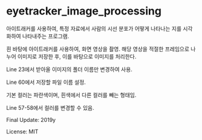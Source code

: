 # eyetracker_image_processing
아이트래커를 사용하여, 특정 자료에서 사람의 시선 분포가 어떻게 나타나는 지를 시각화하여 나타내주는 프로그램.

흰 바탕에 아이트래커를 사용하여, 화면 영상을 촬영. 해당 영상을 적절한 프레임으로 나누어 이미지로 저장한 후,
이를 바탕으로 이미지를 처리한다.

Line 23에서 받아올 이미지의 폴더 이름만 변경하여 사용.

Line 60에서 저장할 파일 이름 설정.

기본 컬러는 파란색이며, 흰색에서 다른 컬러를 빼는 형태임.

Line 57-58에서 컬러를 변경할 수 있음.

Final Update: 2019y

License: MIT

